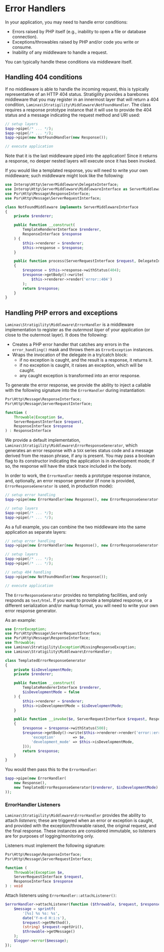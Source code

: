 # Error Handlers

In your application, you may need to handle error conditions:

- Errors raised by PHP itself (e.g., inability to open a file or database
  connection).
- Exceptions/throwables raised by PHP and/or code you write or consume.
- Inability of any middleware to handle a request.

You can typically handle these conditions via middleware itself.

## Handling 404 conditions

If no middleware is able to handle the incoming request, this is typically
representative of an HTTP 404 status. Stratigility provides a barebones
middleware that you may register in an innermost layer that will return a 404
condition, `Laminas\Stratigility\Middleware\NotFoundHandler`. The class requires a
response prototype instance that it will use to provide the 404 status and a
message indicating the request method and URI used:

```php
// setup layers
$app->pipe(/* ... */);
$app->pipe(/* ... */);
$app->pipe(new NotFoundHandler(new Response());

// execute application
```

Note that it is the last middleware piped into the application! Since it returns
a response, no deeper nested layers will execute once it has been invoked.

If you would like a templated response, you will need to write your own
middleware; such middleware might look like the following:

```php
use Interop\Http\ServerMiddleware\DelegateInterface;
use Interop\Http\ServerMiddleware\MiddlewareInterface as ServerMiddlewareInterface;
use Psr\Http\Message\ResponseInterface;
use Psr\Http\Message\ServerRequestInterface;

class NotFoundMiddleware implements ServerMiddlewareInterface
{
    private $renderer;

    public function __construct(
        TemplateRendererInterface $renderer,
        ResponseInterface $response
    ) {
        $this->renderer = $renderer;
        $this->response = $response;
    }

    public function process(ServerRequestInterface $request, DelegateInterface $delegate)
    {
        $response = $this->response->withStatus(404);
        $response->getBody()->write(
            $this->renderer->render('error::404')
        );
        return $response;
    }
}
```

## Handling PHP errors and exceptions

`Laminas\Stratigility\Middleware\ErrorHandler` is a middleware implementation to
register as the *outermost layer* of your application (or close to the outermost
layer). It does the following:

- Creates a PHP error handler that catches any errors in the `error_handling()`
  mask and throws them as `ErrorException` instances.
- Wraps the invocation of the delegate in a try/catch block:
  - if no exception is caught, and the result is a response, it returns it.
  - if no exception is caught, it raises an exception, which will be caught.
  - any caught exception is transformed into an error response.

To generate the error response, we provide the ability to inject a callable with
the following signature into the `ErrorHandler` during instantiation:

```php
Psr\Http\Message\ResponseInterface;
Psr\Http\Message\ServerRequestInterface;

function (
    Throwable|Exception $e,
    ServerRequestInterface $request,
    ResponseInterface $response
) : ResponseInterface
```

We provide a default implementation, `Laminas\Stratigility\Middleware\ErrorResponseGenerator`,
which generates an error response with a `5XX` series status code and a message
derived from the reason phrase, if any is present. You may pass a boolean flag
to its constructor indicating the application is in development mode; if so, the
response will have the stack trace included in the body.

In order to work, the `ErrorHandler` needs a prototype response instance, and,
optionally, an error response generator (if none is provided,
`ErrorResponseGenerator` is used, in production mode):

```php
// setup error handling
$app->pipe(new ErrorHandler(new Response(), new ErrorResponseGenerator($isDevelopmentMode));

// setup layers
$app->pipe(/* ... */);
$app->pipe(/* ... */);
```

As a full example, you can combine the two middleware into the same application
as separate layers:

```php
// setup error handling
$app->pipe(new ErrorHandler(new Response(), new ErrorResponseGenerator($isDevelopmentMode));

// setup layers
$app->pipe(/* ... */);
$app->pipe(/* ... */);

// setup 404 handling
$app->pipe(new NotFoundHandler(new Response());

// execute application
```

The `ErrorResponseGenerator` provides no templating facilities, and only
responds as `text/html`. If you want to provide a templated response, or a
different serialization and/or markup format, you will need to write your own
error response generator.

As an example:

```php
use ErrorException;
use Psr\Http\Message\ServerRequestInterface;
use Psr\Http\Message\ResponseInterface;
use Throwable;
use Laminas\Stratigility\Exception\MissingResponseException;
use Laminas\Stratigility\Middleware\ErrorHandler;

class TemplatedErrorResponseGenerator
{
    private $isDevelopmentMode;
    private $renderer;

    public function __construct(
        TemplateRendererInterface $renderer,
        $isDevelopmentMode = false
    ) {
        $this->renderer = $renderer;
        $this->isDevelopmentMode = $isDevelopmentMode;
    }

    public function __invoke($e, ServerRequestInterface $request, ResponseInterface $response)
    {
        $response = $response->withStatus(500);
        $response->getBody()->write($this->renderer->render('error::error', [
            'exception'        => $e,
            'development_mode' => $this->isDevelopmentMode,
        ]));
        return $response;
    }
}
```

You would then pass this to the `ErrorHandler`:

```php
$app->pipe(new ErrorHandler(
    new Response(),
    new TemplatedErrorResponseGenerator($renderer, $isDevelopmentMode)
));
```

### ErrorHandler Listeners

`Laminas\Stratigility\Middleware\ErrorHandler` provides the ability to attach
*listeners*; these are triggered when an error or exception is caught, and
provided with the exception/throwable raised, the original request, and the
final response. These instances are considered immutable, so listeners are for
purposes of logging/monitoring only.

Listeners must implement the following signature:

```php
Psr\Http\Message\ResponseInterface;
Psr\Http\Message\ServerRequestInterface;

function (
    Throwable|Exception $e,
    ServerRequestInterface $request,
    ResponseInterface $response
) : void
```

Attach listeners using `ErrorHandler::attachListener()`:

```php
$errorHandler->attachListener(function ($throwable, $request, $response) use ($logger) {
    $message = sprintf(
        '[%s] %s %s: %s',
        date('Y-m-d H:i:s'),
        $request->getMethod(),
        (string) $request->getUri(),
        $throwable->getMessage()
    );
    $logger->error($message);
});
```
